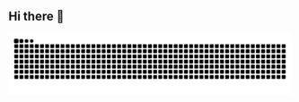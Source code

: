 ## Hi there 👋

![snake gif](https://github.com/Andipascale7/Andipascale7/blob/output/github-snake-dark.svg)

<!--
**Andipascale7/Andipascale7** is a ✨ _special_ ✨ repository because its `README.md` (this file) appears on your GitHub profile.

Here are some ideas to get you started:

- 🔭 I’m currently working on completing a JavaScript Bootcamp.
- 😄 Pronouns: She/her
- ⚡ Fun fact: I speak approximatively 4 languanges.
😀

